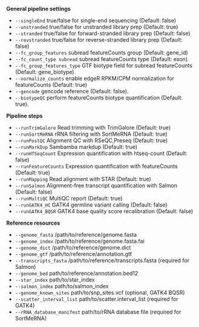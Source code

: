 **General pipeline settings**

* `--singleEnd` true/false for single-end sequencing (Default: false)
* `--unstranded` true/false for unstranded library prep (Default: true)
* `--stranded` true/false for forward-stranded library prep (Default: false)
* `--revstranded` true/false for reverse-stranded library prep (Default: false)
* `--fc_group_features` subread featureCounts group (Default: gene_id)
* `--fc_count_type subread` subread featureCounts type (Default: exon)
* `--fc_group_features_type` GTF biotype field for subread featureCounts (Default: gene_biotype)
* `--normalize_counts` enable edgeR RPKM/CPM normalization for featureCounts (Default: true)
* `--gencode` gencode reference (Default: false).
* `--biotypeQC` perform featureCounts biotype quantification (Default: true).

**Pipeline steps**

* `--runTrimGalore` Read trimming with TrimGalore (Default: true)
* `--runSortMeRNA` rRNA filtering with SortMeRNA (Default: true)
* `--runPostQC` Alignment QC with RSeQC,Preseq (Default: true)
* `--runMarkDup` Sambamba markdup (Default: true)
* `--runHTSeqCount` Expression quantification with htseq-count (Default: false)
* `--runFeatureCounts` Expression quantification with featureCounts (Default: true)
* `--runMapping` Read alignment with STAR (Default: true)
* `--runSalmon` Alignment-free transcript quantification with Salmon (Default: false)
* `--runMultiQC` MultiQC report (Default: true)
* `--runGATK4_HC` GATK4 germline variant calling (Default: false)
* `--runGATK4_BQSR` GATK4 base quality score recalibration (Default: false)

**Reference resources**

* `--genome_fasta` /path/to/reference/genome.fasta
* `--genome_index` /path/to/reference/genome.fasta.fai
* `--genome_dict` /path/to/reference/genome.dict
* `--genome_gtf` /path/to/reference/annotation.gtf
* `--transcripts_fasta` /path/to/reference/transcripts.fasta (required for Salmon)
* `--genome_bed` path/to/reference/annotation.bed12 
* `--star_index` path/to/star_index 
* `--salmon_index` path/to/salmon_index  
* `--genome_known_sites` path/to/snp_sites.vcf (optional, GATK4 BQSR) 
* `--scatter_interval_list` path/to/scatter.interval_list (required for GATK4) 
* `--rRNA_database_manifest` path/to/rRNA database file (required for SortMeRNA) 

